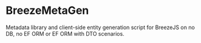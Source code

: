 BreezeMetaGen
===========================

Metadata library and client-side entity generation script for BreezeJS on no DB, no EF ORM or EF ORM with DTO scenarios.

